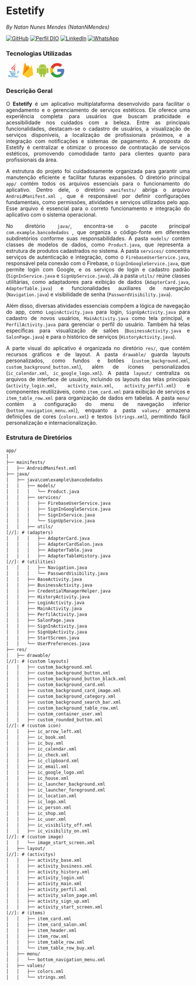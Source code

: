 <h1>Estetify</h1>
<i>By Natan Nunes Mendes (NatanNMendes)</i>

[![GitHub](https://img.shields.io/badge/GitHub-181717?style=for-the-badge&logo=github&logoColor=white)](https://github.com/NatanNMendes)
[![Perfil DIO](https://img.shields.io/badge/-Meu%20Perfil%20na%20DIO-3333FF?style=for-the-badge&logo=gitbook&logoColor=white)](https://www.dio.me/users/natan_nunes_mendes_95684)
[![LinkedIn](https://img.shields.io/badge/linkedin-%230077B5.svg?style=for-the-badge&logo=linkedin&logoColor=white)](https://www.linkedin.com/in/natan-nunes-mendes-progamador/)
[![WhatsApp](https://img.shields.io/badge/WhatsApp-25D366?style=for-the-badge&logo=whatsapp&logoColor=white)](https://wa.me/5575988055119)

<h3><strong>Tecnologias Utilizadas</strong></h3>

<div style="display: flex; align-items: center;">
  <a href="https://www.java.com" target="_blank" rel="noreferrer">
    <img src="https://raw.githubusercontent.com/devicons/devicon/master/icons/java/java-original.svg" alt="java" width="40" height="40"/>
  </a>

  <a href="https://www.java.com" target="_blank" rel="noreferrer">
    <img src="https://raw.githubusercontent.com/devicons/devicon/master/icons/firebase/firebase-original.svg" alt="firebase" width="40" height="40"/>
  </a>

  <a href="https://developer.android.com/" target="_blank" rel="noreferrer">
    <img src="https://raw.githubusercontent.com/devicons/devicon/master/icons/android/android-original.svg" alt="android" width="40" height="40"/>
  </a>

  <a href="https://developers.google.com/" target="_blank" rel="noreferrer">
    <img src="https://raw.githubusercontent.com/devicons/devicon/master/icons/google/google-original.svg" alt="google" width="40" height="40"/>
  </a>
</div>

<h3><strong>Descrição Geral</strong></h3>

<p align="justify">
O <strong>Estetify</strong> é um aplicativo multiplataforma desenvolvido para facilitar o agendamento e o gerenciamento de serviços estéticos. Ele oferece uma experiência completa para usuários que buscam praticidade e acessibilidade nos cuidados com a beleza. Entre as principais funcionalidades, destacam-se o cadastro de usuários, a visualização de serviços disponíveis, a localização de profissionais próximos, e a integração com notificações e sistemas de pagamento. A proposta do Estetify é centralizar e otimizar o processo de contratação de serviços estéticos, promovendo comodidade tanto para clientes quanto para profissionais da área.
</p>
<p align="justify">
A estrutura do projeto foi cuidadosamente organizada para garantir uma manutenção eficiente e facilitar futuras expansões. O diretório principal <code>app/</code> contém todos os arquivos essenciais para o funcionamento do aplicativo. Dentro dele, o diretório <code>manifests/</code> abriga o arquivo <code>AndroidManifest.xml</code> , que é responsável por definir configurações fundamentais, como permissões, atividades e serviços utilizados pelo app. Esse arquivo é essencial para o correto funcionamento e integração do aplicativo com o sistema operacional.
</p>
<p align="justify">
No diretório <code>java/</code>, encontra-se o pacote principal <code>com.example.bancodedados</code> , que organiza o código-fonte em diferentes subdiretórios conforme suas responsabilidades. A pasta <code>models/</code> contém classes de modelos de dados, como  <code>Product.java</code>, que representa a estrutura de produtos cadastrados no sistema. A pasta <code>services/</code> concentra serviços de autenticação e integração, como o <code>FirebaseUserService.java</code>, responsável pela conexão com o Firebase, o <code>SignInGoogleService.java</code>, que permite login com Google, e os serviços de login e cadastro padrão (<code>SignInService.java</code> e <code>SignUpService.java</code>). Já a pasta <code>utils/</code> reúne classes utilitárias, como adaptadores para exibição de dados (<code>AdapterCard.java</code>, <code>AdapterTable.java</code>) e funcionalidades auxiliares de navegação (<code>Navigation.java</code>) e visibilidade de senha (<code>PasswordVisibility.java</code>).
</p>
<p align="justify">
Além disso, diversas atividades essenciais compõem a lógica de navegação do app, como <code>LoginActivity.java</code> para login, <code>SignUpActivity.java</code> para cadastro de novos usuários, <code>MainActivity.java</code> como tela principal, e <code>PerfilActivity.java</code> para gerenciar o perfil do usuário. Também há telas específicas para visualização de salões (<code>BusinessActivity.java</code> e <code>SalonPage.java</code>) e para o histórico de serviços (<code>HistoryActivity.java</code>).
</p>
<p align="justify">
A parte visual do aplicativo é organizada no diretório <code>res/</code>, que contém recursos gráficos e de layout. A pasta <code>drawable/</code> guarda layouts personalizados, como fundos e botões (<code>custom_background.xml</code>, <code>custom_background_button.xml</code>), além de ícones personalizados (<code>ic_calendar.xml</code>, <code>ic_google_logo.xml</code>). A pasta <code>layout/</code> centraliza os arquivos de interface de usuário, incluindo os layouts das telas principais (<code>activity_login.xml</code>, <code>activity_main.xml</code>, <code>activity_perfil.xml</code>) e componentes reutilizáveis, como <code>item_card.xml</code> para exibição de serviços e <code>item_table_row.xml</code> para organização de dados em tabelas. A pasta <code>menu/</code> contém a configuração do menu de navegação inferior (<code>bottom_navigation_menu.xml</code>), enquanto a pasta <code>values/</code> armazena definições de cores (<code>colors.xml</code>) e textos (<code>strings.xml</code>), permitindo fácil personalização e internacionalização.
</p>

<h3><strong>Estrutura de Diretórios</strong></h3>

```
app/
│
├── mainifests/                
│   ├── AndroidManifest.xml
├── java/                
│   ├── java\com\example\bancodedados
│   │   ├── models/
│   │   │   └── Product.java
│   │   ├── services/
│   │   │   ├── FirebaseUserService.java
│   │   │   ├── SignInGoogleService.java
│   │   │   ├── SignInService.java
│   │   │   └── SignUpService.java
│   │   ├── utils/
[//]: # (adapters)
│   │   │   ├── AdapterCard.java
│   │   │   ├── AdapterCardSalon.java
│   │   │   ├── AdapterTable.java
│   │   │   ├── AdapterTableHistory.java
[//]: # (utilities)
│   │   │   ├── Navigation.java
│   │   │   └── PasswordVisibility.java
│   │   ├── BaseActivity.java
│   │   ├── BusinessActivity.java
│   │   ├── CredentialManagerHelper.java              
│   │   ├── HistoryActivity.java
│   │   ├── LoginActivity.java
│   │   ├── MainActivity.java  
│   │   ├── PerfilActivity.java
│   │   ├── SalonPage.java     
│   │   ├── SignInActivity.java     
│   │   ├── SignUpActivity.java
│   │   ├── StartScreen.java                           
│   │   └── UserPreferences.java           
├── res/                
│   ├── drawable/
[//]: # (custom layouts)
│   │   ├── custom_background.xml
│   │   ├── custom_background_button.xml
│   │   ├── custom_background_button_black.xml
│   │   ├── custom_background_card.xml   
│   │   ├── custom_background_card_image.xml
│   │   ├── custom_background_category.xml
│   │   ├── custom_background_search_bar.xml
│   │   ├── custom_background_table_row.xml   
│   │   ├── custom_container_user.xml
│   │   ├── custom_rounded_button.xml
[//]: # (custom icon)       
│   │   ├── ic_arrow_left.xml
│   │   ├── ic_book.xml
│   │   ├── ic_buy.xml
│   │   ├── ic_calendar.xml   
│   │   ├── ic_check.xml
│   │   ├── ic_clipboard.xml
│   │   ├── ic_email.xml
│   │   ├── ic_google_logo.xml   
│   │   ├── ic_house.xml
│   │   ├── ic_launcher_background.xml
│   │   ├── ic_launcher_foreground.xml
│   │   ├── ic_location.xml
│   │   ├── ic_logo.xml
│   │   ├── ic_person.xml   
│   │   ├── ic_shop.xml
│   │   ├── ic_user.xml
│   │   ├── ic_visibility_off.xml
│   │   ├── ic_visibility_on.xml   
[//]: # (custom image)
│   │   └── image_start_screen.xml
│   ├── layout/
[//]: # (activitys)
│   │   ├── activity_base.xml
│   │   ├── activity_business.xml
│   │   ├── activity_history.xml
│   │   ├── activity_login.xml
│   │   ├── activity_main.xml
│   │   ├── activity_perfil.xml
│   │   ├── activity_salon_page.xml
│   │   ├── activity_sign_up.xml
│   │   ├── activity_start_screen.xml
[//]: # (items)
│   │   ├── item_card.xml
│   │   ├── item_card_salon.xml
│   │   ├── item_header.xml
│   │   ├── item_row.xml
│   │   ├── item_table_row.xml
│   │   └── item_table_row_buy.xml     
│   ├── menu/
│   │   └── bottom_navigation_menu.xml
│   ├── values/
│   │   ├── colors.xml
│   │   └── strings.xml   
```